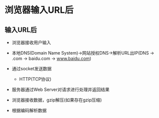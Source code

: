 # 浏览器输入URL后

## 输入URL后

- 浏览器接收用户输入
- 本地DNS(Domain Name System)->网站授权DNS->解析URL出IP(DNS -> .com -> baidu.com -> www.baidu.com)
- 通过socket发送数据
  - HTTP(TCP协议)

- 服务器通过Web Server对请求进行处理并返回结果

- 浏览器接收数据，gzip解压(如果存在gzip压缩)
- 根据编码解析数据
